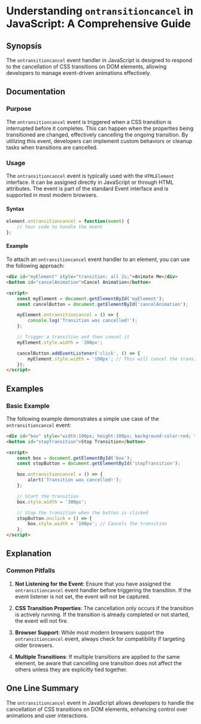 <!--
Meta Description: # Understanding `ontransitioncancel` in JavaScript: A Comprehensive Guide ## Synopsis The `ontransitioncancel` event handler in JavaScript is designed...
Meta Keywords: event, transition, ontransitioncancel, myelement, style
-->

# Understanding `ontransitioncancel` in JavaScript: A Comprehensive Guide

## Synopsis
The `ontransitioncancel` event handler in JavaScript is designed to respond to the cancellation of CSS transitions on DOM elements, allowing developers to manage event-driven animations effectively.

## Documentation

### Purpose
The `ontransitioncancel` event is triggered when a CSS transition is interrupted before it completes. This can happen when the properties being transitioned are changed, effectively cancelling the ongoing transition. By utilizing this event, developers can implement custom behaviors or cleanup tasks when transitions are cancelled.

### Usage
The `ontransitioncancel` event is typically used with the `HTMLElement` interface. It can be assigned directly in JavaScript or through HTML attributes. The event is part of the standard Event interface and is supported in most modern browsers.

#### Syntax
```javascript
element.ontransitioncancel = function(event) {
    // Your code to handle the event
};
```

#### Example
To attach an `ontransitioncancel` event handler to an element, you can use the following approach:

```html
<div id="myElement" style="transition: all 2s;">Animate Me</div>
<button id="cancelAnimation">Cancel Animation</button>

<script>
    const myElement = document.getElementById('myElement');
    const cancelButton = document.getElementById('cancelAnimation');

    myElement.ontransitioncancel = () => {
        console.log('Transition was cancelled!');
    };

    // Trigger a transition and then cancel it
    myElement.style.width = '200px';

    cancelButton.addEventListener('click', () => {
        myElement.style.width = '100px'; // This will cancel the transition
    });
</script>
```

## Examples

### Basic Example
The following example demonstrates a simple use case of the `ontransitioncancel` event:

```html
<div id="box" style="width:100px; height:100px; background-color:red; transition: width 2s;"></div>
<button id="stopTransition">Stop Transition</button>

<script>
    const box = document.getElementById('box');
    const stopButton = document.getElementById('stopTransition');

    box.ontransitioncancel = () => {
        alert('Transition was cancelled!');
    };

    // Start the transition
    box.style.width = '300px';

    // Stop the transition when the button is clicked
    stopButton.onclick = () => {
        box.style.width = '100px'; // Cancels the transition
    };
</script>
```

## Explanation
### Common Pitfalls
1. **Not Listening for the Event**: Ensure that you have assigned the `ontransitioncancel` event handler before triggering the transition. If the event listener is not set, the event will not be captured.

2. **CSS Transition Properties**: The cancellation only occurs if the transition is actively running. If the transition is already completed or not started, the event will not fire.

3. **Browser Support**: While most modern browsers support the `ontransitioncancel` event, always check for compatibility if targeting older browsers. 

4. **Multiple Transitions**: If multiple transitions are applied to the same element, be aware that cancelling one transition does not affect the others unless they are explicitly tied together.

## One Line Summary
The `ontransitioncancel` event in JavaScript allows developers to handle the cancellation of CSS transitions on DOM elements, enhancing control over animations and user interactions.